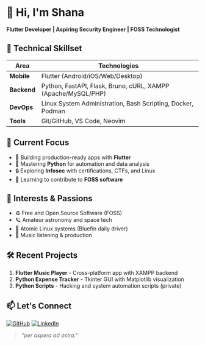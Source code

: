 # 👋 Hi, I'm Shana

**Flutter Developer | Aspiring Security Engineer | FOSS Technologist**

## 🔧 Technical Skillset
| Area          | Technologies                                                                  |
|---------------|-----------------------------------------------------------------------------  |
| **Mobile**    | Flutter (Android/iOS/Web/Desktop)                                             |
| **Backend**   | Python, FastAPI, Flask, Bruno, cURL, XAMPP (Apache/MySQL/PHP)                 |
| **DevOps**    | Linux System Administration, Bash Scripting, Docker, Podman                   |
| **Tools**     | Git/GitHub, VS Code, Neovim                                                   |

## 🚀 Current Focus
- 📱 Building production-ready apps with **Flutter**
- 🐍 Mastering **Python** for automation and data analysis
- 🔒 Exploring **Infosec** with certifications, CTFs, and Linux
- 🌌 Learning to contribute to **FOSS software**

## 🌱 Interests & Passions
- ♻️ Free and Open Source Software (FOSS)
- 🪐 Amateur astronomy and space tech
- 🐧 Atomic Linux systems (Bluefin daily driver)
- 🎵 Music listening & production

## 🛠️ Recent Projects
1. **Flutter Music Player** - Cross-platform app with XAMPP backend
2. **Python Expense Tracker** - Tkinter GUI with Matplotlib visualization
3. **Python Scripts** - Hacking and system automation scripts (private)

## 📫 Let's Connect
[![GitHub](https://img.shields.io/badge/GitHub-zaephyrz-blue?logo=github)](https://github.com/zaephyrz)
[![LinkedIn](https://img.shields.io/badge/LinkedIn-zaephyrz-blue?logo=linkedin)](https://www.linkedin.com/in/shana-mudhai/)

> *"per aspera ad astra."*
